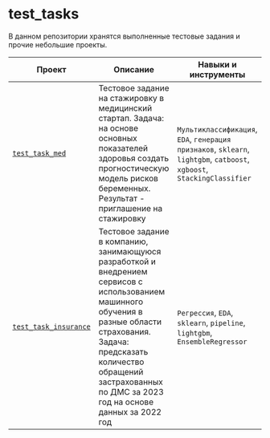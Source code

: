 # test_tasks

В данном репозитории хранятся выполненные тестовые задания и прочие небольшие проекты.

| **Проект**| **Описание**| **Навыки и инструменты**|
| ---- | ---- | ---- |
| [`test_task_med`](https://github.com/pzae/test_tasks/blob/main/test_task_med/test_task_med.ipynb) | Тестовое задание на стажировку в медицинский стартап. Задача: на основе основных показателей здоровья создать прогностическую модель рисков беременных. Результат - приглашение на стажировку | `Мультиклассификация`, `EDA`, `генерация признаков`, `sklearn`, `lightgbm`, `catboost`, `xgboost`, `StackingClassifier` |
| [`test_task_insurance`](https://github.com/pzae/test_tasks/blob/main/test_task_insurance/test_task_insurance.ipynb) | Тестовое задание в компанию, занимающуюся разработкой и внедрением сервисов с использованием машинного обучения в разные области страхования. Задача: предсказать количество обращений застрахованных по ДМС за 2023 год на основе данных за 2022 год | `Регрессия`, `EDA`, `sklearn`, `pipeline`, `lightgbm`, `EnsembleRegressor` |


